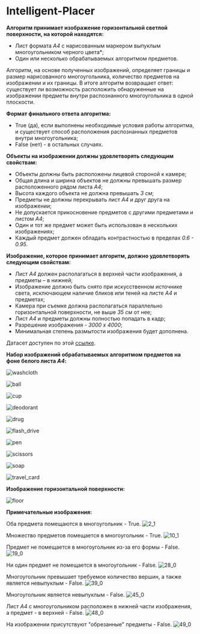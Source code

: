 # Intelligent-Placer

**Алгоритм принимает изображение горизонтальной светлой поверхности, на которой находятся:**
  - Лист формата *А4* с нарисованным маркером выпуклым многоугольником черного цвета*;
  - Один или несколько обрабатываемых алгоритмом предметов.

Алгоритм, на основе полученных изображений, определяет границы и размер нарисованного многоугольника, количество предметов на изображении и их границы.
В итоге алгоритм возвращает ответ: существует ли возможность расположить обнаруженные на изображении предметы внутри распознанного многоугольника в одной плоскости.

**Формат финального ответа алгоритма:**
 - True (да), если выполнены необходимые условия работы алгоритма, и существует способ расположения распознанных предметов внутри многоугольника;
 - False (нет) - в остальных случаях.

**Объекты на изображении должны удовлетворять следующим свойствам:**
 - Объекты должны быть расположены лицевой стороной к камере;
 - Общая длина и ширина объектов не должны превышать размер расположенного рядом листа *А4*;
 - Высота каждого объекта не должна превышать *3 см*;
 - Предметы не должны перекрывать лист *А4* и друг друга на изображении;
 - Не допускается прикосновение предметов с другими предметами и листом *А4*;
 - Один и тот же предмет может быть использован в нескольких изображениях;
 - Каждый предмет должен обладать контрастностью в пределах *0.6 - 0.95*.

**Изображение, которое принимает алгоритм, должно удовлетворять следующим свойствам:**
 - Лист *А4* должен располагаться в верхней части изображения, а предметы – в нижней;
 - Изображение должно быть снято при искусственном источнике света, исключающем наличие бликов или теней на листе *А4* и предметах;
 - Камера при съемке должна располагаться параллельно горизонтальной поверхности, не выше *35 см* от нее;
 - Лист *А4* и предметы должны полностью попадать в кадр;
 - Разрешение изображения - *3000 x 4000*;
 - Минимальная степень размытости изображения будет дополнена.

Датасет доступен по этой [ссылке](https://drive.google.com/drive/folders/19mBuH2d7MAB2mX3V4G8VNXnhqa0U9ubC?usp=sharing).

**Набор изображений обрабатываемых алгоритмом предметов на фоне белого листа *А4*:**

![washcloth](https://user-images.githubusercontent.com/60978539/153722719-21920ae4-128f-4dae-bf36-1c374dd83f78.jpg)

![ball](https://user-images.githubusercontent.com/60978539/153722826-dfc5751d-a28b-4879-a62d-0efe37eb92cc.jpg)

![cup](https://user-images.githubusercontent.com/60978539/153722835-d13f3797-4884-48ef-ad61-c87747a75eff.jpg)

![deodorant](https://user-images.githubusercontent.com/60978539/153722860-496cbb7c-e3cc-43fc-9cc1-f1b468b9eaca.jpg)

![drug](https://user-images.githubusercontent.com/60978539/153722899-596843e6-7ce0-40f9-bbec-b3f9cedc5318.jpg)

![flash_drive](https://user-images.githubusercontent.com/60978539/153722911-ebfa73e3-760f-42f2-8995-65c7217523ee.jpg)

![pen](https://user-images.githubusercontent.com/60978539/153722921-1bddd4f3-397b-4b14-86ce-5c186f1c85ce.jpg)

![scissors](https://user-images.githubusercontent.com/60978539/153722928-3d1c416e-9f26-4c6c-86cc-0c1711d72b85.jpg)

![soap](https://user-images.githubusercontent.com/60978539/153722934-c7ed8b41-f50b-43f2-8055-8dddd63b971b.jpg)

![travel_card](https://user-images.githubusercontent.com/60978539/153722943-46bf76d8-dd5e-4a18-bd62-3a19c125b3fb.jpg)

**Изображение горизонтальной поверхности:**

![floor](https://user-images.githubusercontent.com/60978539/153723019-ace20f38-022f-4a33-99a3-eb6d7633142b.jpg)

**Примечательные изображения:**

Оба предмета помещаются в многоугольник - True.
![2_1](https://user-images.githubusercontent.com/60978539/153726295-b38a704f-1c3a-4c74-a032-a671cba5d6c6.jpg)

Множество предметов помещается в многоугольник - True.
![10_1](https://user-images.githubusercontent.com/60978539/153726372-f83e1d62-1102-42d3-9341-fa706a76eda0.jpg)

Предмет не помещается в многоугольник из-за его формы - False.
![19_0](https://user-images.githubusercontent.com/60978539/153726396-3c591146-6c89-4739-a119-572bcaf68d54.jpg)

Ни один предмет не помещается в многоугольник - False.
![28_0](https://user-images.githubusercontent.com/60978539/153726409-825c8252-a8d8-4b4b-a434-9ed4081157b9.jpg)

Многоугольник превышает требуемое количество вершин, а также является невыпуклым - False.
![39_0](https://user-images.githubusercontent.com/60978539/153726424-126149c7-f10c-4679-a9ac-c5a5e3a10394.jpg)

Многоугольник является невыпуклым - False.
![45_0](https://user-images.githubusercontent.com/60978539/153726801-3f5483df-f571-41fa-9e98-b4e05a91fd88.jpg)

Лист *А4* с многоугольником расположен в нижней части изображения, а предмет - в верхней - False.
![48_0](https://user-images.githubusercontent.com/60978539/153726846-7bed1abf-d03b-4b81-99a3-a8026986f165.jpg)

На изображении присутствуют "обрезанные" предметы - False.
![49_0](https://user-images.githubusercontent.com/60978539/153726882-9718b005-38da-4ddc-b5c0-7a0503f800e4.jpg)
